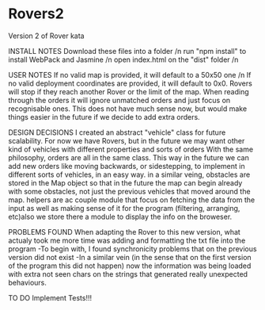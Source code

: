 # Rovers2
Version 2 of Rover kata

INSTALL NOTES
Download these files into a folder /n
run "npm install" to install WebPack and Jasmine /n
open index.html on the "dist" folder /n

USER NOTES
If no valid map is provided, it will default to a 50x50 one /n
If no valid deployment coordinates are provided, it will default to 0x0.
Rovers will stop if they reach another Rover or the limit of the map.
When reading through the orders it will ignore unmatched orders and just focus on recognisable ones. This does not have much sense now, but would make things easier in the future if we decide to add extra orders.

DESIGN DECISIONS
I created an abstract "vehicle" class for future scalability. For now we have Rovers, but in the future we may want other kind of vehicles with different properties and sorts of orders
With the same philosophy, orders are all in the same class. This way in the future we can add new orders like moving backwards, or sidestepping, to implement in different sorts of vehicles, in an easy way.
in a similar veing, obstacles are stored in the Map object so that in the future the map can begin already with some obstacles, not just the previous vehicles that moved around the map.
helpers are ac couple module that focus on fetching the data from the input as well as making sense of it for the program (filtering, arranging, etc)also we store there a module to display the info on the broweser.


PROBLEMS FOUND
When adapting the Rover to this new version, what actualy took me more time was adding and formatting the txt file into the program
-To begin with, I found synchronicity problems that on the previous version did not exist
-In a similar vein (in the sense that on the first version of the program this did not happen) now the information was being loaded with extra not seen chars on the strings that generated really unexpected behaviours.

TO DO
Implement Tests!!!
